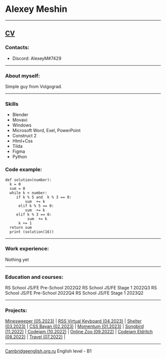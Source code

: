 # Alexey Meshin 

---
[CV](https://ziberpax.github.io/rsschool-cv/cv/index.html)
---

### Contacts:
* Discord: AlexeyM#7429
---

### About myself:
Simple guy from Volgograd. 

---
### Skills

* Blender
* Movavi
* Windows 
* Microsoft Word, Exel, PowerPoint
* Construct 2 
* Html+Css
* Tilda
* Figma
* Python 

### Code example:
```
def solution(number):
  k = 0 
  sum = 0 
  while k < number: 
     if k % 5 and  k % 3 == 0: 
         sum  += k
      elif k % 5 == 0: 
         sum  += k
     elif k % 3 == 0: 
          sum  += k
      k += 1 
  return sum
  print (solution(16))
  ```
--- 


### Work experience:
Nothing yet

--- 

### Education and courses:
RS School JS/FE Pre-School 2022Q2
RS School JS/FE Stage 1 2022Q3
RS School JS/FE Pre-School 2022Q4
RS School JS/FE Stage 1 2023Q2

--- 

### Projects:
[Minesweeper (05.2023)](https://rolling-scopes-school.github.io/ziberpax-JSFE2023Q1/minesweeper) |
[RSS Virtual Keyboard (04.2023)](https://ziberpax.github.io/virtual-keyboard/) |
[Shelter (03.2023)](https://ziberpax.github.io/portfolio/shelter/pages/main/) | 
[CSS Bayan (02.2023)](https://ziberpax.github.io/cssBayan/cssBayan/) | 
[Momentum (01.2023)](https://rolling-scopes-school.github.io/ziberpax-JSFEPRESCHOOL2022Q4/momentum/pages/index.html) | 
[Songbird (11.2022)](https://rolling-scopes-school.github.io/ziberpax-JSFE2022Q3/songbird/main.html) | 
[Codejam (10.2022)](https://rolling-scopes-school.github.io/ziberpax-JSFE2022Q3/codejam/) | 
[Online Zoo (09.2022)](https://rolling-scopes-school.github.io/ziberpax-JSFE2022Q3/online-zoo/pages/main/) | 
[Codejam Eldritch (08.2022)](https://ziberpax.github.io/codejam-eldritch/codejam-eldritch/) | 
[Travel (07.2022)](https://rolling-scopes-school.github.io/ziberpax-JSFEPRESCHOOL2022Q2/travel/) | 


--- 

[Сambridgeenglish.org.ru](https://www.cambridgeenglish.org.ru/test-your-english) English level - B1

